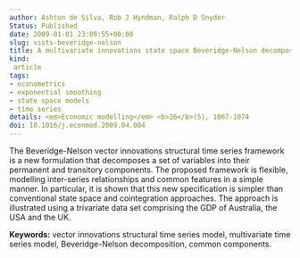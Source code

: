```yaml
---
author: Ashton de Silva, Rob J Hyndman, Ralph D Snyder
Status: Published
date: 2009-01-01 23:09:55+00:00
slug: vists-beveridge-nelson
title: A multivariate innovations state space Beveridge-Nelson decomposition
kind:
 article
tags:
- econometrics
- exponential smoothing
- state space models
- time series
details: <em>Economic modelling</em> <b>26</b>(5), 1067-1074
doi: 10.1016/j.econmod.2009.04.004
---
```


The Beveridge-Nelson vector innovations structural time series framework is a new formulation that decomposes a set of variables into their permanent and transitory components. The proposed framework is flexible, modelling inter-series relationships and common features in a simple manner. In particular, it is shown that this new specification is simpler than conventional state space and cointegration approaches. The approach is illustrated using a trivariate data set comprising the GDP of Australia, the USA and the UK.

**Keywords:** vector innovations structural time series model, multivariate time series model, Beveridge-Nelson decomposition, common components.
